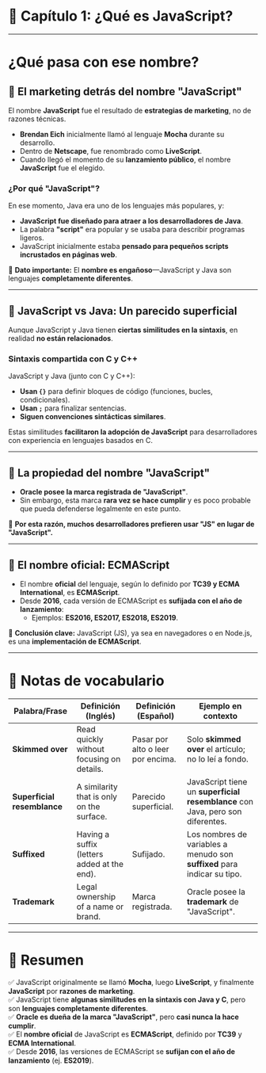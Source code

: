 
# **📌 Capítulo 1: ¿Qué es JavaScript?**  

---

# **¿Qué pasa con ese nombre?**  

## **🔹 El marketing detrás del nombre "JavaScript"**  
El nombre **JavaScript** fue el resultado de **estrategias de marketing**, no de razones técnicas.  

- **Brendan Eich** inicialmente llamó al lenguaje **Mocha** durante su desarrollo.  
- Dentro de **Netscape**, fue renombrado como **LiveScript**.  
- Cuando llegó el momento de su **lanzamiento público**, el nombre **JavaScript** fue el elegido.  

### **¿Por qué "JavaScript"?**  
En ese momento, Java era uno de los lenguajes más populares, y:  
- **JavaScript fue diseñado para atraer a los desarrolladores de Java**.  
- La palabra **"script"** era popular y se usaba para describir programas ligeros.  
- JavaScript inicialmente estaba **pensado para pequeños scripts incrustados en páginas web**.  

📌 **Dato importante:** El **nombre es engañoso**—JavaScript y Java son lenguajes **completamente diferentes**.  

---

## **🔹 JavaScript vs Java: Un parecido superficial**  
Aunque JavaScript y Java tienen **ciertas similitudes en la sintaxis**, en realidad **no están relacionados**.  

### **Sintaxis compartida con C y C++**  
JavaScript y Java (junto con C y C++):  
- **Usan `{}`** para definir bloques de código (funciones, bucles, condicionales).  
- **Usan `;`** para finalizar sentencias.  
- **Siguen convenciones sintácticas similares**.  

Estas similitudes **facilitaron la adopción de JavaScript** para desarrolladores con experiencia en lenguajes basados en C.  

---

## **🔹 La propiedad del nombre "JavaScript"**  
- **Oracle posee la marca registrada de "JavaScript"**.  
- Sin embargo, esta marca **rara vez se hace cumplir** y es poco probable que pueda defenderse legalmente en este punto.  

📌 **Por esta razón, muchos desarrolladores prefieren usar "JS" en lugar de "JavaScript".**  

---

## **🔹 El nombre oficial: ECMAScript**  
- El nombre **oficial** del lenguaje, según lo definido por **TC39 y ECMA International**, es **ECMAScript**.  
- Desde **2016**, cada versión de ECMAScript es **sufijada con el año de lanzamiento**:  
  - Ejemplos: **ES2016, ES2017, ES2018, ES2019**.  

🔹 **Conclusión clave:** JavaScript (JS), ya sea en navegadores o en Node.js, es una **implementación de ECMAScript**.  

---

# **📖 Notas de vocabulario**  

| **Palabra/Frase** | **Definición (Inglés)** | **Definición (Español)** | **Ejemplo en contexto** |
|-----------------|------------------------|-------------------------|----------------------|
| **Skimmed over** | Read quickly without focusing on details. | Pasar por alto o leer por encima. | Solo **skimmed over** el artículo; no lo leí a fondo. |
| **Superficial resemblance** | A similarity that is only on the surface. | Parecido superficial. | JavaScript tiene un **superficial resemblance** con Java, pero son diferentes. |
| **Suffixed** | Having a suffix (letters added at the end). | Sufijado. | Los nombres de variables a menudo son **suffixed** para indicar su tipo. |
| **Trademark** | Legal ownership of a name or brand. | Marca registrada. | Oracle posee la **trademark** de "JavaScript". |

---

# **📌 Resumen**  
✅ JavaScript originalmente se llamó **Mocha**, luego **LiveScript**, y finalmente **JavaScript** por **razones de marketing**.  
✅ JavaScript tiene **algunas similitudes en la sintaxis con Java y C**, pero son **lenguajes completamente diferentes**.  
✅ **Oracle es dueña de la marca "JavaScript"**, pero **casi nunca la hace cumplir**.  
✅ El **nombre oficial** de JavaScript es **ECMAScript**, definido por **TC39** y **ECMA International**.  
✅ Desde **2016**, las versiones de ECMAScript se **sufijan con el año de lanzamiento** (ej. **ES2019**).  
